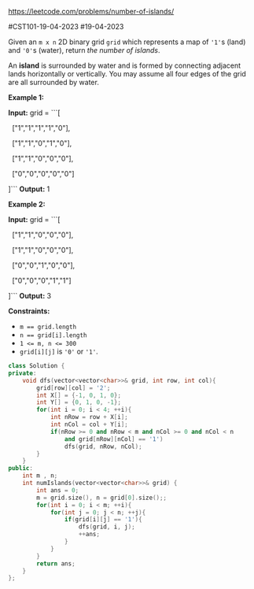 https://leetcode.com/problems/number-of-islands/

#CST101-19-04-2023
#19-04-2023 

Given an `m x n` 2D binary grid `grid` which represents a map of `'1'`s (land) and `'0'`s (water), return _the number of islands_.

An **island** is surrounded by water and is formed by connecting adjacent lands horizontally or vertically. You may assume all four edges of the grid are all surrounded by water.

**Example 1:**

**Input:** grid = ```[

  ["1","1","1","1","0"],

  ["1","1","0","1","0"],

  ["1","1","0","0","0"],

  ["0","0","0","0","0"]

]```
**Output:** 1

**Example 2:**

**Input:** grid = ```[

  ["1","1","0","0","0"],

  ["1","1","0","0","0"],

  ["0","0","1","0","0"],

  ["0","0","0","1","1"]

]```
**Output:** 3

**Constraints:**

-   `m == grid.length`
-   `n == grid[i].length`
-   `1 <= m, n <= 300`
-   `grid[i][j]` is `'0'` or `'1'`.




```cpp
class Solution {
private:
    void dfs(vector<vector<char>>& grid, int row, int col){
        grid[row][col] = '2';
        int X[] = {-1, 0, 1, 0};
        int Y[] = {0, 1, 0, -1};
        for(int i = 0; i < 4; ++i){
            int nRow = row + X[i];
            int nCol = col + Y[i];
            if(nRow >= 0 and nRow < m and nCol >= 0 and nCol < n
                and grid[nRow][nCol] == '1')
                dfs(grid, nRow, nCol);
        }
    }
public:
    int m , n;
    int numIslands(vector<vector<char>>& grid) {
        int ans = 0;
        m = grid.size(), n = grid[0].size();;
        for(int i = 0; i < m; ++i){
            for(int j = 0; j < n; ++j){
                if(grid[i][j] == '1'){
                    dfs(grid, i, j);
                    ++ans;
                }
            }
        }
        return ans;
    }
};
```